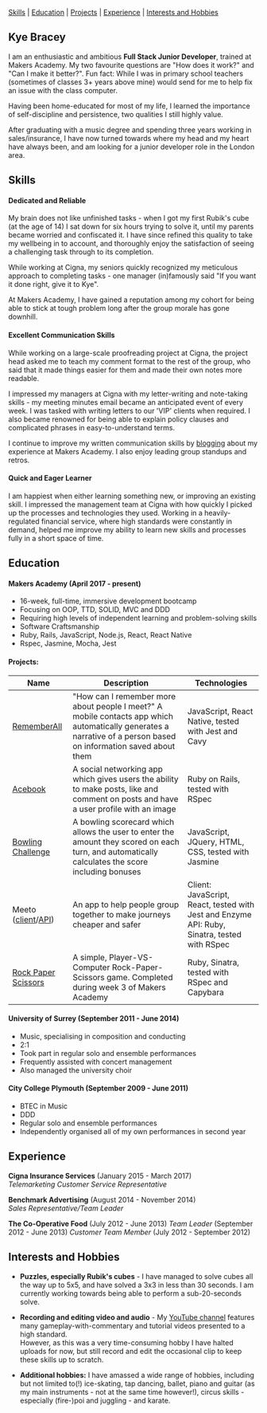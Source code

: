 [Skills](#skills) | [Education](#education) | [Projects](#projects) | [Experience](#experience) | [Interests and Hobbies](#interests-and-hobbies)

## Kye Bracey

I am an enthusiastic and ambitious **Full Stack Junior Developer**, trained at Makers Academy.
My two favourite questions are "How does it work?" and "Can I make it better?".
Fun fact: While I was in primary school teachers (sometimes of classes 3+ years above mine) would send for me to help fix an issue with the class computer.

Having been home-educated for most of my life, I learned the importance of self-discipline and persistence, two qualities I still highly value.

After graduating with a music degree and spending three years working in sales/insurance, I have now turned towards where my head and my heart have always been, and am looking for a junior developer role in the London area.

## Skills

#### Dedicated and Reliable

My brain does not like unfinished tasks - when I got my first Rubik's cube (at the age of 14) I sat down for six hours trying to solve it, until my parents became worried and confiscated it.
I have since refined this quality to take my wellbeing in to account, and thoroughly enjoy the satisfaction of seeing a challenging task through to its completion.

While working at Cigna, my seniors quickly recognized my meticulous approach to completing tasks - one manager (in)famously said "If you want it done right, give it to Kye".

At Makers Academy, I have gained a reputation among my cohort for being able to stick at tough problem long after the group morale has gone downhill.

#### Excellent Communication Skills

While working on a large-scale proofreading project at Cigna, the project head asked me to teach my comment format to the rest of the group, who said that it made things easier for them and made their own notes more readable.

I impressed my managers at Cigna with my letter-writing and note-taking skills - my meeting minutes email became an anticipated event of every week. I was tasked with writing letters to our 'VIP' clients when required.  I also became renowned for being able to explain policy clauses and complicated phrases in easy-to-understand terms.

I continue to improve my written communication skills by [blogging](https://medium.com/@kye.bracey) about my experience at Makers Academy.  I also enjoy leading group standups and retros.

#### Quick and Eager Learner

I am happiest when either learning something new, or improving an existing skill.  I impressed the management team at Cigna with how quickly I picked up the processes and technologies they used.  Working in a heavily-regulated financial service, where high standards were constantly in demand, helped me improve my ability to learn new skills and processes fully in a short space of time.

## Education

#### Makers Academy (April 2017 - present)

- 16-week, full-time, immersive development bootcamp
- Focusing on OOP, TTD, SOLID, MVC and DDD
- Requiring high levels of independent learning and problem-solving skills
- Software Craftsmanship
- Ruby, Rails, JavaScript, Node.js, React, React Native
- Rspec, Jasmine, Mocha, Jest

#### Projects:

| Name | Description | Technologies |
| ---- | ----------- | ------------ |
| [RememberAll](https://github.com/Kynosaur/RememberAll) | "How can I remember more about people I meet?" A mobile contacts app which automatically generates a narrative of a person based on information saved about them | JavaScript, React Native, tested with Jest and Cavy |
| [Acebook](https://github.com/Kynosaur/acebook) | A social networking app which gives users the ability to make posts, like and comment on posts and have a user profile with an image | Ruby on Rails, tested with RSpec |
| [Bowling Challenge](https://github.com/Kynosaur/bowling-challenge) | A bowling scorecard which allows the user to enter the amount they scored on each turn, and automatically calculates the score including bonuses | JavaScript, JQuery, HTML, CSS, tested with Jasmine |
| Meeto ([client](https://github.com/Kynosaur/meeto-client)/[API](https://github.com/Kynosaur/meeto)) | An app to help people group together to make journeys cheaper and safer | Client: JavaScript, React, tested with Jest and Enzyme <br /> API: Ruby, Sinatra, tested with RSpec |
| [Rock Paper Scissors](https://github.com/Kynosaur/rps-challenge) | A simple, Player-VS-Computer Rock-Paper-Scissors game. Completed during week 3 of Makers Academy | Ruby, Sinatra, tested with RSpec and Capybara |

#### University of Surrey (September 2011 - June 2014)

- Music, specialising in composition and conducting
- 2:1
- Took part in regular solo and ensemble performances
- Frequently assisted with concert management
- Also managed the university choir

#### City College Plymouth (September 2009 - June 2011)

- BTEC in Music
- DDD
- Regular solo and ensemble performances
- Independently organised all of my own performances in second year

## Experience

**Cigna Insurance Services** (January 2015 - March 2017)    
*Telemarketing Customer Service Representative*

**Benchmark Advertising** (August 2014 - November 2014)   
*Sales Representative/Team Leader*

**The Co-Operative Food** (July 2012 - June 2013)
*Team Leader* (September 2012 - June 2013)
*Customer Team Member* (July 2012 - September 2012)

## Interests and Hobbies

- **Puzzles, especially Rubik's cubes** - I have managed to solve cubes all the way up to 5x5,
and have solved a 3x3 in less than 30 seconds.  I am currently working towards being able to perform a sub-20-seconds solve.

- **Recording and editing video and audio** - My [YouTube channel](https://www.youtube.com/channel/UCra74TRV4yc5jnTjo-t91Rg) features many gameplay-with-commentary and tutorial videos presented to a high standard.  
However, as this was a very time-consuming hobby I have halted uploads for now, but still record and edit the occasional clip to keep these skills up to scratch.

- **Additional hobbies:**
I have amassed a wide range of hobbies, including but not limited to(!) ice-skating, tap dancing, ballet, piano and guitar (as my main instruments - not at the same time however!), circus skills - especially (fire-)poi and juggling - and karate.
